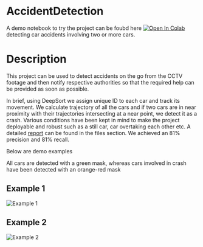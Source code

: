 # AccidentDetection

A demo notebook to try the project can be foubd here <a href="https://colab.research.google.com/github/ShreyanshBardia/AccidentDetection/blob/master/crash_detection.ipynb">
  <img src="https://colab.research.google.com/assets/colab-badge.svg" alt="Open In Colab"/> 
</a> detecting car accidents involving two or more cars.

# Description

This project can be used to detect accidents on the go from the CCTV footage and then notify respective authorities so that the required help can be provided as soon as possible.

In brief, using DeepSort we assign unique ID to each car and track its movement. We calculate trajectory of all the cars and if two cars are in near proximity with their trajectories intersecting at a near point, we detect it as a crash. Various conditions have been kept in mind to make the project deployable and robust such as a still car, car overtaking each other etc. A detailed [report](https://github.com/ShreyanshBardia/AccidentDetection/blob/master/Accident%20Detection_git.pdf) can be found in the files section. We achieved an 81% precision and 81% recall. 

Below are demo examples

All cars are detected with a green mask, whereas cars involved in crash have been detected with an orange-red mask

## Example 1

![Example 1](https://github.com/ShreyanshBardia/AccidentDetection/blob/master/output.gif)

## Example 2

![Example 2](output_1.gif)
